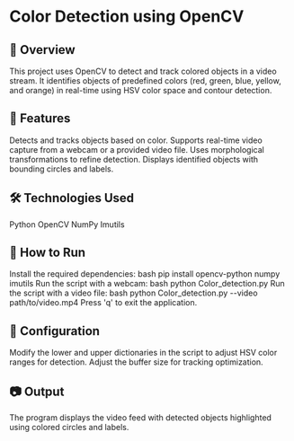 # Color Detection using OpenCV
## 📌 Overview
This project uses OpenCV to detect and track colored objects in a video stream. It identifies objects of predefined colors (red, green, blue, yellow, and orange) in real-time using HSV color space and contour detection.

## 🚀 Features
Detects and tracks objects based on color.
Supports real-time video capture from a webcam or a provided video file.
Uses morphological transformations to refine detection.
Displays identified objects with bounding circles and labels.
## 🛠️ Technologies Used
Python
OpenCV
NumPy
Imutils
## 🔧 How to Run
Install the required dependencies:
bash
pip install opencv-python numpy imutils
Run the script with a webcam:
bash
python Color_detection.py
Run the script with a video file:
bash
python Color_detection.py --video path/to/video.mp4
Press 'q' to exit the application.
## 📌 Configuration
Modify the lower and upper dictionaries in the script to adjust HSV color ranges for detection.
Adjust the buffer size for tracking optimization.
## 📷 Output
The program displays the video feed with detected objects highlighted using colored circles and labels.
